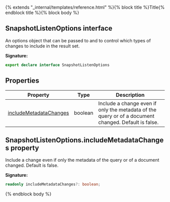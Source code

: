 {% extends "_internal/templates/reference.html" %}{% block title %}Title{% endblock title %}{% block body %}
## SnapshotListenOptions interface

An options object that can be passed to  and  to control which types of changes to include in the result set.

<b>Signature:</b>

```typescript
export declare interface SnapshotListenOptions 
```

## Properties

|  Property | Type | Description |
|  --- | --- | --- |
|  [includeMetadataChanges](./firestore_.snapshotlistenoptions.md#snapshotlistenoptionsincludemetadatachanges_property) | boolean | Include a change even if only the metadata of the query or of a document changed. Default is false. |

## SnapshotListenOptions.includeMetadataChanges property

Include a change even if only the metadata of the query or of a document changed. Default is false.

<b>Signature:</b>

```typescript
readonly includeMetadataChanges?: boolean;
```
{% endblock body %}
